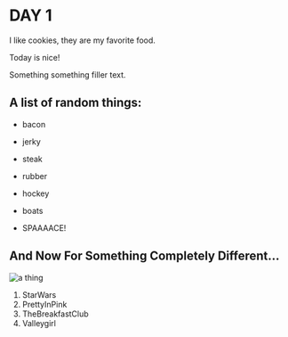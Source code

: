 # DAY 1

I like cookies, they are my favorite food.

Today is nice!

Something something filler text.

## A list of random things:

* bacon

* jerky

* steak

* rubber

* hockey

* boats

* SPAAAACE!

## And Now For Something Completely Different...  

![a thing](http://lorempixel.com/400/200/)

1. StarWars
2. PrettyInPink
3. TheBreakfastClub
4. Valleygirl
